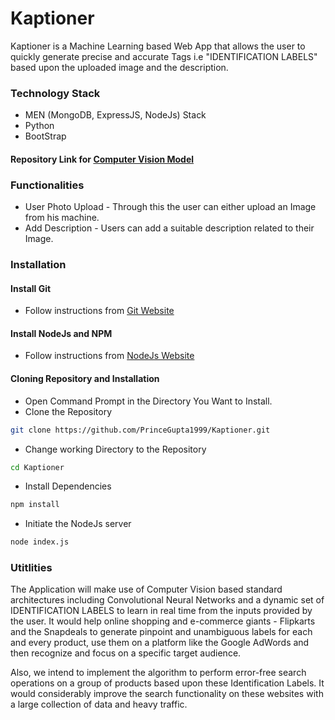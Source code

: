 # Kaptioner
Kaptioner is a Machine Learning based Web App that allows the user to quickly generate precise and accurate Tags i.e "IDENTIFICATION LABELS" based upon the uploaded image and the description.

### Technology Stack
* MEN (MongoDB, ExpressJS, NodeJs) Stack
* Python
* BootStrap

#### Repository Link for [Computer Vision Model](https://github.com/ishankjain/hackBPIT)

### Functionalities
* User Photo Upload - Through this the user can either upload an Image from his machine.
* Add Description - Users can add a suitable description related to their Image.

### Installation

#### Install Git
* Follow instructions from [Git Website](https://git-scm.com/downloads)

#### Install NodeJs and NPM
* Follow instructions from [NodeJs Website](https://nodejs.org/en/download/)

#### Cloning Repository and Installation
* Open Command Prompt in the Directory You Want to Install.
* Clone the Repository
```bash
git clone https://github.com/PrinceGupta1999/Kaptioner.git
```
* Change working Directory to the Repository
```bash
cd Kaptioner
```
* Install Dependencies
```bash
npm install
```
* Initiate the NodeJs server
```bash
node index.js
```

### Utitlities
The Application will make use of Computer Vision based standard architectures including Convolutional Neural Networks and a dynamic set of IDENTIFICATION LABELS to learn in  real time from the inputs provided by the user.
It would help online shopping and e-commerce giants - Flipkarts and the Snapdeals to generate pinpoint and unambiguous labels for each and every product, use them on a platform like the Google AdWords and then recognize and focus on a specific target audience.

Also, we intend to implement the algorithm to perform error-free search operations on a group of products based upon these Identification Labels. It would considerably improve the search functionality on these websites with a large collection of data and heavy traffic.



